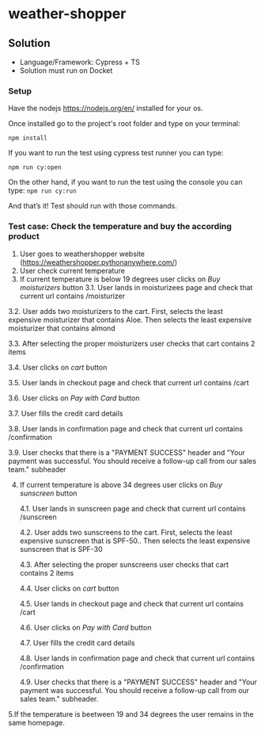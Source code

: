 # weather-shopper

## Solution

- Language/Framework: Cypress + TS
- Solution must run on Docket

### Setup

Have the nodejs https://nodejs.org/en/ installed for your os.

Once installed go to the project's root folder and type on your terminal:

`npm install`

If you want to run the test using cypress test runner you can type:

`npm run cy:open`

On the other hand, if you want to run the test using the console you can type: `npm run cy:run`

And that’s it! Test should run with those commands.

### Test case: Check the temperature and buy the according product
1. User goes to weathershopper website (https://weathershopper.pythonanywhere.com/)
2. User check current temperature
3. If current temperature is below 19 degrees user clicks on _Buy moisturizers_ button
   3.1. User lands in moisturizees page and check that current url contains /moisturizer
   
  3.2. User adds two moisturizers to the cart. First, selects the least expensive moisturizer that contains Aloe. Then selects the least expensive moisturizer that contains almond
  
  3.3. After selecting the proper moisturizers user checks that cart contains 2 items
  
  3.4. User clicks on _cart_ button
  
  3.5. User lands in checkout page and check that current url contains /cart
  
  3.6. User clicks on _Pay with Card_ button
  
  3.7. User fills the credit card details
  
  3.8. User lands in confirmation page and check that current url contains /confirmation
  
  3.9. User checks that there is a "PAYMENT SUCCESS" header and "Your payment was successful. You should receive a follow-up call from our sales team." subheader

4. If current temperature is above 34 degrees user clicks on _Buy sunscreen_ button

   4.1. User lands in sunscreen page and check that current url contains /sunscreen

   4.2. User adds two sunscreens to the cart. First, selects the least expensive sunscreen that is SPF-50.. Then selects the least expensive sunscreen that is SPF-30

   4.3. After selecting the proper sunscreens user checks that cart contains 2 items

   4.4. User clicks on _cart_ button

   4.5. User lands in checkout page and check that current url contains /cart

   4.6. User clicks on _Pay with Card_ button

   4.7. User fills the credit card details

   4.8. User lands in confirmation page and check that current url contains /confirmation

   4.9. User checks that there is a "PAYMENT SUCCESS" header and "Your payment was successful. You should receive a follow-up call from our sales team." subheader.

5.If the temperature is beetween 19 and 34 degrees the user remains in the same homepage. 
